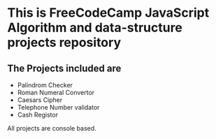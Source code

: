 # This is FreeCodeCamp **JavaScript Algorithm and data-structure** projects repository

## The **Projects** included are

- Palindrom Checker
- Roman Numeral Convertor
- Caesars Cipher
- Telephone Number validator
- Cash Registor

All projects are console based.
